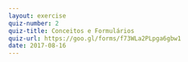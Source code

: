 ```yaml
---
layout: exercise
quiz-number: 2
quiz-title: Conceitos e Formulários
quiz-url: https://goo.gl/forms/f73WLa2PLpga6gbw1
date: 2017-08-16
---
```

